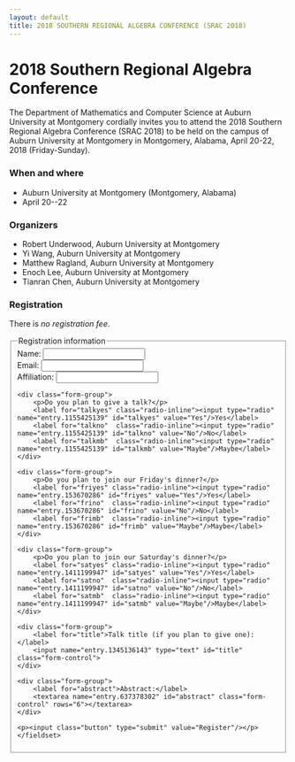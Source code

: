 ```yaml
---
layout: default
title: 2018 SOUTHERN REGIONAL ALGEBRA CONFERENCE (SRAC 2018)
---
```


# 2018 Southern Regional Algebra Conference

The Department of Mathematics and Computer Science at Auburn University at Montgomery
cordially invites you to attend the 2018 Southern Regional Algebra Conference (SRAC 2018)
to be held on the campus of Auburn University at Montgomery in Montgomery,
Alabama, April 20-22, 2018 (Friday-Sunday).

### When and where
* Auburn University at Montgomery (Montgomery, Alabama)
* April 20--22

### Organizers

- Robert Underwood, Auburn University at Montgomery
- Yi Wang, Auburn University at Montgomery
- Matthew Ragland, Auburn University at Montgomery
- Enoch Lee, Auburn University at Montgomery
- Tianran Chen, Auburn University at Montgomery

### Registration

There is _no registration fee_.

<form action="https://docs.google.com/forms/d/e/1FAIpQLScDEVoQA09HTmwPHICqCBZiFT2IEcD2fYymeg0UUsuqeP09ZQ/formResponse?embedded=true">
    <fieldset>
    <legend>Registration information</legend>
    <div class="form-group">
        <label for="name">Name:</label>
        <input name="entry.2147202419" type="text" id="name" class="form-control"/>
    </div>
    <div class="form-group">
        <label for="email">Email:</label>
        <input name="entry.2110149238" type="text" id="email" class="form-control"/>
    </div>
    <div class="form-group">
        <label for="aff">Affiliation:</label>
        <input name="entry.1515451052" type="text" id="aff" class="form-control"/>
    </div>

    <div class="form-group">
        <p>Do you plan to give a talk?</p>
        <label for="talkyes" class="radio-inline"><input type="radio" name="entry.1155425139" id="talkyes" value="Yes"/>Yes</label>
        <label for="talkno"  class="radio-inline"><input type="radio" name="entry.1155425139" id="talkno" value="No"/>No</label>
        <label for="talkmb"  class="radio-inline"><input type="radio" name="entry.1155425139" id="talkmb" value="Maybe"/>Maybe</label>
    </div>

    <div class="form-group">
        <p>Do you plan to join our Friday's dinner?</p>
        <label for="friyes" class="radio-inline"><input type="radio" name="entry.153670286" id="friyes" value="Yes"/>Yes</label>
        <label for="frino"  class="radio-inline"><input type="radio" name="entry.153670286" id="frino" value="No"/>No</label>
        <label for="frimb"  class="radio-inline"><input type="radio" name="entry.153670286" id="frimb" value="Maybe"/>Maybe</label>
    </div>

    <div class="form-group">
        <p>Do you plan to join our Saturday's dinner?</p>
        <label for="satyes" class="radio-inline"><input type="radio" name="entry.1411199947" id="satyes" value="Yes"/>Yes</label>
        <label for="satno"  class="radio-inline"><input type="radio" name="entry.1411199947" id="satno" value="No"/>No</label>
        <label for="satmb"  class="radio-inline"><input type="radio" name="entry.1411199947" id="satmb" value="Maybe"/>Maybe</label>
    </div>

    <div class="form-group">
        <label for="title">Talk title (if you plan to give one):</label>
        <input name="entry.1345136143" type="text" id="title" class="form-control">
    </div>

    <div class="form-group">
        <label for="abstract">Abstract:</label>
        <textarea name="entry.637378302" id="abstract" class="form-control" rows="6"></textarea>
    </div>

    <p><input class="button" type="submit" value="Register"/></p>
    </fieldset>
</form>

<!-- <iframe src="https://docs.google.com/forms/d/e/1FAIpQLScDEVoQA09HTmwPHICqCBZiFT2IEcD2fYymeg0UUsuqeP09ZQ/viewform?embedded=true" width="760" height="500" frameborder="0" marginheight="0" marginwidth="0">Loading...</iframe> -->
